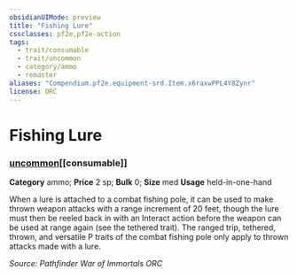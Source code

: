 ```yaml
---
obsidianUIMode: preview
title: "Fishing Lure"
cssclasses: pf2e,pf2e-action
tags:
  - trait/consumable
  - trait/uncommon
  - category/ammo
  - remaster
aliases: "Compendium.pf2e.equipment-srd.Item.x6raxwPPL4Y8Zynr"
license: ORC
---
```

# Fishing Lure

### [uncommon](uncommon "Uncommon Rarity Trait")[[consumable]]

**Category** ammo; 
**Price** 2 sp; 
**Bulk** 0; **Size** med
**Usage** held-in-one-hand

When a lure is attached to a combat fishing pole, it can be used to make thrown weapon attacks with a range increment of 20 feet, though the lure must then be reeled back in with an Interact action before the weapon can be used at range again (see the tethered trait). The ranged trip, tethered, thrown, and versatile P traits of the combat fishing pole only apply to thrown attacks made with a lure.

*Source: Pathfinder War of Immortals*
*ORC*